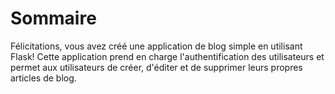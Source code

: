 # Sommaire

Félicitations, vous avez créé une application de blog simple en utilisant Flask! Cette application prend en charge l'authentification des utilisateurs et permet aux utilisateurs de créer, d'éditer et de supprimer leurs propres articles de blog.
